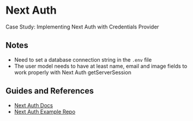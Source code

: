 # Next Auth

Case Study: Implementing Next Auth with Credentials Provider

## Notes

- Need to set a database connection string in the `.env` file
- The user model needs to have at least name, email and image fields to work properly with Next Auth getServerSession

## Guides and References

- [Next Auth Docs](https://next-auth.js.org/getting-started/example)
- [Next Auth Example Repo](https://github.com/nextauthjs/next-auth-example)